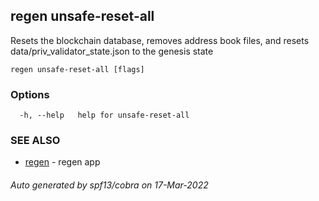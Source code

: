 ## regen unsafe-reset-all

Resets the blockchain database, removes address book files, and resets data/priv_validator_state.json to the genesis state

```
regen unsafe-reset-all [flags]
```

### Options

```
  -h, --help   help for unsafe-reset-all
```

### SEE ALSO

* [regen](regen.md)	 - regen app

###### Auto generated by spf13/cobra on 17-Mar-2022
